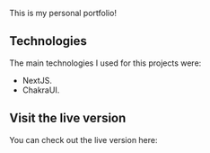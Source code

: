 This is my personal portfolio!

## Technologies

The main technologies I used for this projects were:

- NextJS.
- ChakraUI.

## Visit the live version

You can check out the live version here: 
